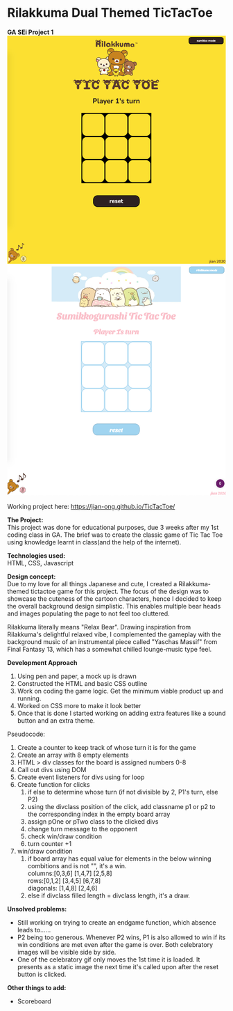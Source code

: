 # Rilakkuma Dual Themed TicTacToe
<b>GA SEi Project 1 </b>
![Rillakuma Theme](/rlkm.png?raw=true "Rillakuma Theme")
![Summikogurashi Theme](/smkgrs.png?raw=true "Summikogurashi")

Working project here: https://jian-ong.github.io/TicTacToe/

<b>The Project:</b><br/>
This project was done for educational purposes, due 3 weeks after my 1st coding class in GA. The brief was to create the classic game of Tic Tac Toe using knowledge learnt in class(and the help of the internet).


<b>Technologies used: </b> </br>
HTML, CSS, Javascript


<b>Design concept:</b> </br>
Due to my love for all things Japanese and cute, I created a Rilakkuma-themed tictactoe game for this project. The focus of the design was to showcase the cuteness of the cartoon characters, hence I decided to keep the overall background design simplistic. This enables multiple bear heads and images populating the page to not feel too cluttered.

Rilakkuma literally means "Relax Bear". Drawing inspiration from Rilakkuma's delightful relaxed vibe, I complemented the gameplay with the background music of an instrumental piece called "Yaschas Massif" from Final Fantasy 13, which has a somewhat chilled lounge-music type feel. 


<b>Development Approach</b> </br>

1. Using pen and paper, a mock up is drawn
2. Constructed the HTML and basic CSS outline 
3. Work on coding the game logic. Get the minimum viable product up and running.
4. Worked on CSS more to make it look better
5. Once that is done I started working on adding extra features like a sound button and an extra theme.

Pseudocode: 
1. Create a counter to keep track of whose turn it is for the game
2. Create an array with 8 empty elements 
3. HTML > div classes for the board is assigned numbers 0-8
4. Call out divs using DOM
5. Create event listeners for divs using for loop
6. Create function for clicks 
    1) if else to determine whose turn (if not divisible by 2, P1's turn, else P2)
    2) using the divclass position of the click, add classname p1 or p2 to the corresponding index in the empty board array
    3) assign pOne or pTwo class to the clicked divs
    4) change turn message to the opponent
    5) check win/draw condition
    6) turn counter +1
 7. win/draw condition
    1) if board array has equal value for elements in the below winning combitions and is not "", it's a win. </br>
      columns:[0,3,6] [1,4,7] [2,5,8] </br>
      rows:[0,1,2] [3,4,5] [6,7,8] </br>
      diagonals: [1,4,8] [2,4,6] </br>
    2) else if divclass filled length = divclass length, it's a draw. 


<b>Unsolved problems:</b> </br>
- Still working on trying to create an endgame function, which absence leads to...... 
- P2 being too generous. Whenever P2 wins, P1 is also allowed to win if its win conditions are met even after the game is over. Both celebratory images will be visible side by side. 
- One of the celebratory gif only moves the 1st time it is loaded. It presents as a static image the next time it's called upon after the reset button is clicked. 

<b>Other things to add:</b> </br>
- Scoreboard

